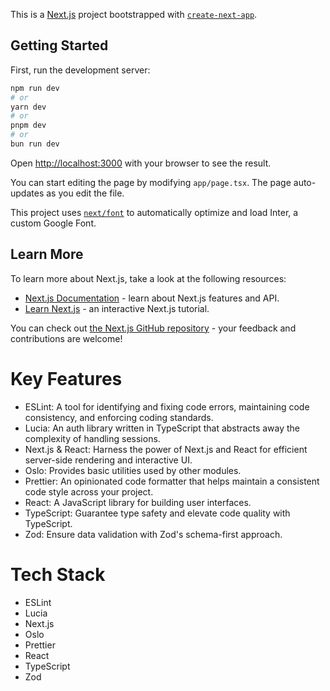 This is a [Next.js](https://nextjs.org/) project bootstrapped with [`create-next-app`](https://github.com/vercel/next.js/tree/canary/packages/create-next-app).

## Getting Started

First, run the development server:

```bash
npm run dev
# or
yarn dev
# or
pnpm dev
# or
bun run dev
```

Open [http://localhost:3000](http://localhost:3000) with your browser to see the result.

You can start editing the page by modifying `app/page.tsx`. The page auto-updates as you edit the file.

This project uses [`next/font`](https://nextjs.org/docs/basic-features/font-optimization) to automatically optimize and load Inter, a custom Google Font.

## Learn More

To learn more about Next.js, take a look at the following resources:

-   [Next.js Documentation](https://nextjs.org/docs) - learn about Next.js features and API.
-   [Learn Next.js](https://nextjs.org/learn) - an interactive Next.js tutorial.

You can check out [the Next.js GitHub repository](https://github.com/vercel/next.js/) - your feedback and contributions are welcome!

# Key Features

-   ESLint: A tool for identifying and fixing code errors, maintaining code consistency, and enforcing coding standards.
-   Lucia: An auth library written in TypeScript that abstracts away the complexity of handling sessions.
-   Next.js & React: Harness the power of Next.js and React for efficient server-side rendering and interactive UI.
-   Oslo: Provides basic utilities used by other modules.
-   Prettier: An opinionated code formatter that helps maintain a consistent code style across your project.
-   React: A JavaScript library for building user interfaces.
-   TypeScript: Guarantee type safety and elevate code quality with TypeScript.
-   Zod: Ensure data validation with Zod's schema-first approach.

# Tech Stack

-   ESLint
-   Lucia
-   Next.js
-   Oslo
-   Prettier
-   React
-   TypeScript
-   Zod
